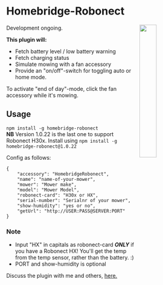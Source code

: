 # Homebridge-Robonect

<img src="https://media.giphy.com/media/ORUDaRRrDv6Gct22tS/giphy.gif" width="30%" align="right"> 

Development ongoing.

**This plugin will:**
* Fetch battery level / low battery warning
* Fetch charging status
* Simulate mowing with a fan accessory
* Provide an "on/off"-switch for toggling auto or home mode.  

To activate "end of day"-mode, click the fan accessory while it's mowing.

## Usage

`npm install -g homebridge-robonect`   
**NB** Version 1.0.22 is the last one to support Robonect H30x. Install using `npm install -g homebridge-robonect@1.0.22`

Config as follows:  

	{  
		"accessory": "HomebridgeRobonect",  
		"name": "name-of-your-mower",  
		"mower": "Mower make",  
		"model": "Mower Model",  
		"robonect-card": "H30x or HX",  
		"serial-number": "Serialnr of your mower",  
		"show-humidity": "yes or no",  
		"getUrl": "http://USER:PASS@SERVER:PORT"  
	}  
  

### Note
 * Input "HX" in capitals as robonect-card _**ONLY**_ if you have a Robonect HX! You'll get the temp from the temp sensor, rather than the battery. :)
 * PORT and show-humidity is optional

Discuss the plugin with me and others, [here.](https://forum.robonect.de/viewforum.php?f=55)